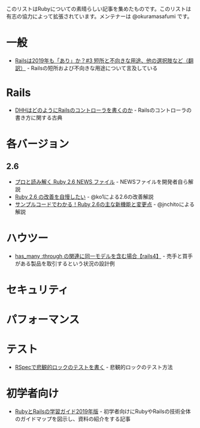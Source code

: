 このリストはRubyについての素晴らしい記事を集めたものです。このリストは有志の協力によって拡張されています。メンテナーは @okuramasafumi です。

# 一般

* [Railsは2019年も「あり」か？#3 短所と不向きな用途、他の選択肢など（翻訳）](https://techracho.bpsinc.jp/hachi8833/2019_01_31/68875) - Railsの短所および不向きな用途について言及している

# Rails

* [DHHはどのようにRailsのコントローラを書くのか](https://postd.cc/how-dhh-organizes-his-rails-controllers/) - Railsのコントローラの書き方に関する古典

# 各バージョン

## 2.6

* [プロと読み解く Ruby 2.6 NEWS ファイル](https://techlife.cookpad.com/entry/2018/12/25/110240) - NEWSファイルを開発者自ら解説
* [Ruby 2.6 の改善を自慢したい](https://techlife.cookpad.com/entry/2018/12/27/093914) - @ko1による2.6の改善解説
* [サンプルコードでわかる！Ruby 2.6の主な新機能と変更点](https://qiita.com/jnchito/items/ce11cb7fccdf4b66af24) - @jnchitoによる解説

# ハウツー
* [has_many :through の関連に同一モデルを含む場合【rails4】](http://www.coma-tech.com/archives/223/) - 売手と買手がある製品を取引するという状況の設計例

# セキュリティ

# パフォーマンス

# テスト

* [RSpecで悲観的ロックのテストを書く](http://tech.hitomedia.jp/entry/2018/03/16/120249) - 悲観的ロックのテスト方法

# 初学者向け

* [RubyとRailsの学習ガイド2019年版](https://magazine.rubyist.net/articles/0059/0059-Ruby-Rails-Beginners-Guide.html) - 初学者向けにRubyやRailsの技術全体のガイドマップを図示し、資料の紹介をする記事
